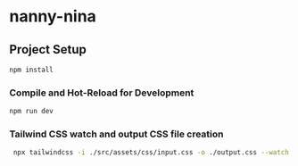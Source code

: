 # nanny-nina

## Project Setup

```sh
npm install
```

### Compile and Hot-Reload for Development

```sh
npm run dev
```

### Tailwind CSS watch and output CSS file creation

```sh
 npx tailwindcss -i ./src/assets/css/input.css -o ./output.css --watch
 ```
